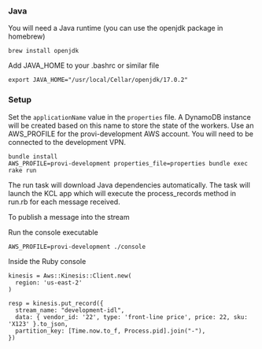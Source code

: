 ### Java

You will need a Java runtime (you can use the openjdk package in homebrew)
```
brew install openjdk
```

Add JAVA_HOME to your .bashrc or similar file

```
export JAVA_HOME="/usr/local/Cellar/openjdk/17.0.2"
```

### Setup

Set the `applicationName` value in the `properties` file. A DynamoDB instance will be created based on this name to store the state of the workers. Use an AWS_PROFILE for the provi-development AWS account. You will need to be connected to the development VPN.

```
bundle install
AWS_PROFILE=provi-development properties_file=properties bundle exec rake run
```

The run task will download Java dependencies automatically. The task will launch the KCL app which will execute the process_records method in run.rb for each message received.


To publish a message into the stream

Run the console executable
```
AWS_PROFILE=provi-development ./console
```

Inside the Ruby console
```
kinesis = Aws::Kinesis::Client.new(
  region: 'us-east-2'
)

resp = kinesis.put_record({
  stream_name: "development-idl",
  data: { vendor_id: '22', type: 'front-line price', price: 22, sku: 'X123' }.to_json,
  partition_key: [Time.now.to_f, Process.pid].join("-"),
})
```